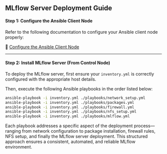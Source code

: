 ## MLflow Server Deployment Guide

#### Step 1: Configure the Ansible Client Node

Refer to the following documentation to configure your Ansible client node properly:

🔗 [Configure the Ansible Client Node](https://github.com/jahangir842/ansible/blob/main/README.md)

---

#### Step 2: Install MLflow Server (From Control Node)

To deploy the MLflow server, first ensure your `inventory.yml` is correctly configured with the appropriate host details.

Then, execute the following Ansible playbooks in the order listed below:

```bash
ansible-playbook -i inventory.yml ./playbooks/network_setup.yml
ansible-playbook -i inventory.yml ./playbooks/packages.yml
ansible-playbook -i inventory.yml ./playbooks/firewall.yml
ansible-playbook -i inventory.yml ./playbooks/nfs_setup.yml
ansible-playbook -i inventory.yml ./playbooks/mlflow.yml
```

Each playbook addresses a specific aspect of the deployment process—ranging from network configuration to package installation, firewall rules, NFS setup, and finally the MLflow server deployment. This structured approach ensures a consistent, automated, and reliable MLflow environment.
